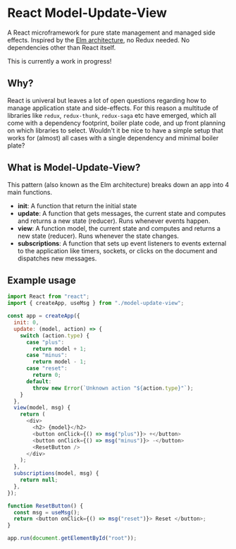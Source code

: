 # React Model-Update-View

A React microframework for pure state management and managed side effects. Inspired by the [Elm architecture](https://guide.elm-lang.org/architecture/), no Redux needed. No dependencies other than React itself.

This is currently a work in progress!

## Why?

React is univeral but leaves a lot of open questions regarding how to manage application state and side-effects.
For this reason a multitude of libraries like `redux`, `redux-thunk`, `redux-saga` etc have emerged, which all come with a dependency footprint, boiler plate code, and up front planning on which libraries to select.
Wouldn't it be nice to have a simple setup that works for (almost) all cases with a single dependency and minimal boiler plate?

## What is Model-Update-View?

This pattern (also known as the Elm architecture) breaks down an app into 4 main functions.

- **init**: A function that return the initial state
- **update**: A function that gets messages, the current state and computes and returns a new state (reducer). Runs whenever events happen.
- **view**: A function model, the current state and computes and returns a new state (reducer). Runs whenever the state changes.
- **subscriptions**: A function that sets up event listeners to events external to the application like timers, sockets, or clicks on the document and dispatches new messages.

## Example usage

```js
import React from "react";
import { createApp, useMsg } from "./model-update-view";

const app = createApp({
  init: 0,
  update: (model, action) => {
    switch (action.type) {
      case "plus":
        return model + 1;
      case "minus":
        return model - 1;
      case "reset":
        return 0;
      default:
        throw new Error(`Unknown action "${action.type}"`);
    }
  },
  view(model, msg) {
    return (
      <div>
        <h2> {model}</h2>
        <button onClick={() => msg("plus")}> +</button>
        <button onClick={() => msg("minus")}> -</button>
        <ResetButton />
      </div>
    );
  },
  subscriptions(model, msg) {
    return null;
  },
});

function ResetButton() {
  const msg = useMsg();
  return <button onClick={() => msg("reset")}> Reset </button>;
}

app.run(document.getElementById("root"));
```


